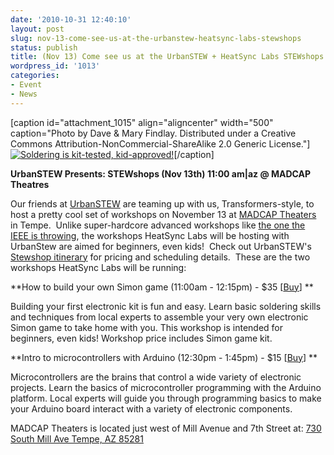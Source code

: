 ```yaml
---
date: '2010-10-31 12:40:10'
layout: post
slug: nov-13-come-see-us-at-the-urbanstew-heatsync-labs-stewshops
status: publish
title: (Nov 13) Come see us at the UrbanSTEW + HeatSync Labs STEWshops!
wordpress_id: '1013'
categories:
- Event
- News
---
```


[caption id="attachment_1015" align="aligncenter" width="500" caption="Photo by Dave & Mary Findlay.  Distributed under a Creative Commons Attribution-NonCommercial-ShareAlike 2.0 Generic License."][![Soldering is kit-tested, kid-approved!](http://www.heatsynclabs.org/wp-content/uploads/2010/10/5037152583_70afc0bbed.jpg)](http://www.flickr.com/photos/finsprings/5037152583/in/photostream/)[/caption]

**UrbanSTEW Presents: STEWshops (Nov 13th) 11:00 am|az @ MADCAP Theatres**

Our friends at [UrbanSTEW](http://urbanstew.org/) are teaming up with us, Transformers-style, to host a pretty cool set of workshops on November 13 at [MADCAP Theaters](http://www.madcaptheaters.com/) in Tempe.  Unlike super-hardcore advanced workshops like [the one the IEEE is throwing](http://meetings.vtools.ieee.org/meeting_view/list_meeting/2291), the workshops HeatSync Labs will be hosting with UrbanStew are aimed for beginners, even kids!  Check out UrbanSTEW's [Stewshop itinerary](http://urbanstew.org/#urbanSTEW_presents___STEWshops) for pricing and scheduling details.  These are the two workshops HeatSync Labs will be running:

**How to build your own Simon game (11:00am - 12:15pm) - $35 [[Buy](http://www.brownpapertickets.com/event/135118)]
**

Building your first electronic kit is fun and easy. Learn basic  soldering skills and techniques from local experts to assemble your very  own electronic Simon game to take home with you. This workshop is  intended for beginners, even kids! Workshop price includes Simon game  kit.

**Intro to microcontrollers with Arduino (12:30pm - 1:45pm) - $15 [[Buy](http://www.brownpapertickets.com/event/135125)]
**

Microcontrollers are the brains that control a wide variety of  electronic projects. Learn the basics of microcontroller programming  with the Arduino platform. Local experts will guide you through  programming basics to make your Arduino board interact with a variety of  electronic components.

MADCAP Theaters is located just west of Mill Avenue and 7th Street at:
[ 730 South Mill Ave
Tempe, AZ 85281](http://maps.google.com/maps?f=q&source=s_q&hl=en&geocode=&q=730+South+Mill+Ave+Tempe,+AZ+85281&sll=37.0625,-95.677068&sspn=34.671324,73.916016&ie=UTF8&hq=&hnear=730+S+Mill+Ave,+Tempe,+Maricopa,+Arizona+85281&ll=33.423114,-111.939976&spn=0.004459,0.009023&t=h&z=17)
